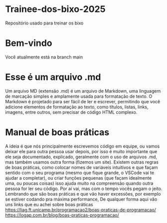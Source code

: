 # Trainee-dos-bixo-2025
Repositório usado para treinar os bixo

# Bem-vindo
Você atualmente está na branch main

# Esse é um arquivo .md
Um arquivo MD (extensão .md) é um arquivo de Markdown, uma linguagem de marcação simples e amplamente usada para formatação de texto. O Markdown é projetado para ser fácil de ler e escrever, permitindo que você adicione elementos de formatação ao texto, como títulos, listas, links, imagens, entre outros, sem precisar de código HTML complexo.

# Manual de boas práticas
A ideia é que nós principalmente escrevemos código em equipe, ou vamos deixar ele para outra pessoa usar depois, por isso é muito importante que ele seja documentado, explicado, geralmente com o uso de arquivos .md, mas também usamos outra forma (fizemos um site).
Existem outras regras de boas práticas, como colocar nomes de variáveis intuitivos e que façam sentido com o seu programa (mesmo que fique grande, o VSCode vai te ajudar a completar), ou criar funções pequenas (que façam idealmente uma, ou poucas coisas) isso ajuda muito na compreensão quando outra pessoa for ler seu código.
Por aí vai, mas com o tempo vocês pegam o jeito. Lembrando que são boas práticas e que vão haver excessões, por exemplo se estiver codando pra máxima performance,
De qualquer forma aqui vão uns links que eu achei sobre boas práticas
https://liag.ft.unicamp.br/programacao2/boas-praticas-de-programacao/
https://logap.com.br/blog/boas-praticas-programacao/



